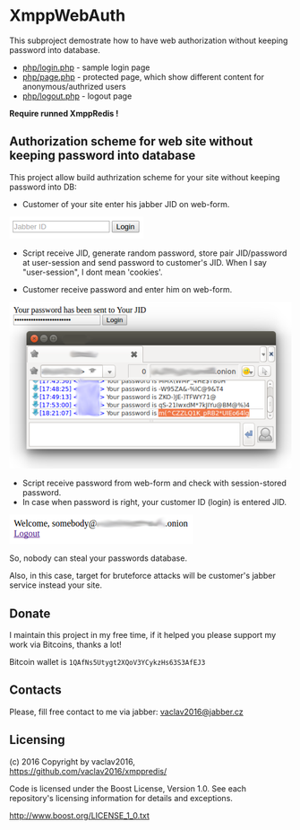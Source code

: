 # XmppWebAuth

This subproject demostrate how to have web authorization without keeping password into database.

* [php/login.php](php/login.php) - sample login page
* [php/page.php](php/page.php) - protected page, which show different content for anonymous/authrized users
* [php/logout.php](php/logout.php) - logout page

**Require runned XmppRedis !**

## Authorization scheme for web site without keeping password into database

This project allow build authrization scheme for your site without keeping password into DB:

* Customer of your site enter his jabber JID on web-form.

![Authorization scheme for web site without keeping password into database Step 1](step1.png)

* Script receive JID, generate random password, store pair JID/password at user-session and send password to customer's JID. When I say "user-session", I dont mean 'cookies'.

* Customer receive password and enter him on web-form.

![Authorization scheme for web site without keeping password into database Step 2](step2.png)

* Script receive password from web-form and check with session-stored password.
* In case when password is right, your customer ID (login) is entered JID.

![Authorization scheme for web site without keeping password into database Step 3](step3.png)

So, nobody can steal your passwords database.

Also, in this case, target for bruteforce attacks will be customer's jabber service instead your site.

## Donate

I maintain this project in my free time, if it helped you please support my work via Bitcoins, thanks a lot! 

Bitcoin wallet is `1QAfNs5Utygt2XQoV3YCykzHs63S3AfEJ3`

## Contacts

Please, fill free contact to me via jabber: vaclav2016@jabber.cz

## Licensing

(с) 2016 Copyright by vaclav2016, https://github.com/vaclav2016/xmppredis/

Code is licensed under the Boost License, Version 1.0. See each
repository's licensing information for details and exceptions.

http://www.boost.org/LICENSE_1_0.txt

